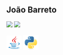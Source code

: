## João Barreto

<div align="left">
  <img src="https://github-readme-stats.vercel.app/api?username=jb-2499&show_icons=true&theme=synthwave" height="400"/>
  <img src="https://github-readme-stats.vercel.app/api/top-langs/?username=jb-2499&layout=donut&theme=synthwave" height="300"/>
</div>

<div style="display: inline_block"><br>
  <img align="center" alt="Jv" height="35" width="40" src="https://github.com/devicons/devicon/blob/master/icons/java/java-original.svg">
  <img align="center" alt="Python" height="40" width="40" src="https://raw.githubusercontent.com/devicons/devicon/master/icons/python/python-original.svg">
</div>
